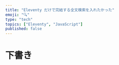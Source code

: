 ```yaml
---
title: "Eleventy だけで完結する全文検索を入れたかった"
emoji: "🔍"
type: "tech"
topics: ["Eleventy", "JavaScript"]
published: false
---
```


# 下書き
